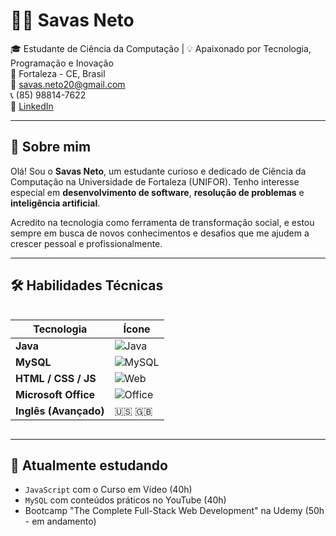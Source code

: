 # 👨‍💻 Savas Neto

🎓 Estudante de Ciência da Computação | 💡 Apaixonado por Tecnologia, Programação e Inovação  
📍 Fortaleza - CE, Brasil  
📧 savas.neto20@gmail.com  
📞 (85) 98814-7622  
🔗 [LinkedIn](https://br.linkedin.com/in/savasneto)

---

## 👋 Sobre mim

Olá! Sou o **Savas Neto**, um estudante curioso e dedicado de Ciência da Computação na Universidade de Fortaleza (UNIFOR). Tenho interesse especial em **desenvolvimento de software**, **resolução de problemas** e **inteligência artificial**.

Acredito na tecnologia como ferramenta de transformação social, e estou sempre em busca de novos conhecimentos e desafios que me ajudem a crescer pessoal e profissionalmente.

---

## 🛠️ Habilidades Técnicas

<div style="display: flex; flex-wrap: wrap; gap: 10px;">

| Tecnologia            | Ícone                                                                 |
|-----------------------|------------------------------------------------------------------------|
| **Java**              | ![Java](https://img.icons8.com/color/48/000000/java-coffee-cup-logo.png) |
| **MySQL**             | ![MySQL](https://img.icons8.com/ios-filled/48/000000/mysql-logo.png)     |
| **HTML / CSS / JS**   | ![Web](https://img.icons8.com/color/48/000000/html-5--v1.png)             |
| **Microsoft Office**  | ![Office](https://img.icons8.com/color/48/000000/microsoft-office-2019.png) |
| **Inglês (Avançado)** | 🇺🇸 🇬🇧                                                                 |


</div>


---

## 🌱 Atualmente estudando

- `JavaScript` com o Curso em Vídeo (40h)
- `MySQL` com conteúdos práticos no YouTube (40h)
- Bootcamp "The Complete Full-Stack Web Development" na Udemy (50h - em andamento)

